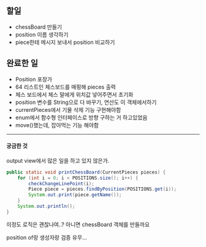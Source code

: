 ## 할일
* chessBoard 만들기
* position 이름 생각하기
* piece한테 메시지 보내서 position 비교하기

## 완료한 일
* Position 포장가
* 64 리스트인 체스보드를 매핑해 pieces 출력
* 체스 보드에서 체스 말에게 위치값 넣어주면서 초기화
* position 변수를 String으로 다 바꾸기, 연산도 이 객체에서하기
* currentPieces에서 기물 삭제 기능 구현해야함 
* enum에서 함수형 인터페이스로 방향 구하는 거 하고있었음
* move()했는데, 잡아먹는 기능 해야함

---
#### 궁금한 것
output view에서 많은 일을 하고 있지 않은가.
``` java
public static void printChessBoard(CurrentPieces pieces) {
    for (int i = 0; i < POSITIONS.size(); i++) {
        checkChangeLinePoint(i);
        Piece piece = pieces.findByPosition(POSITIONS.get(i));
        System.out.print(piece.getName());
    }
    System.out.println();
}
```
이정도 로직은 괜찮나여..?
아니면 chessBoard 객체를 만들까요

position of랑 생성자랑 검증 유무...